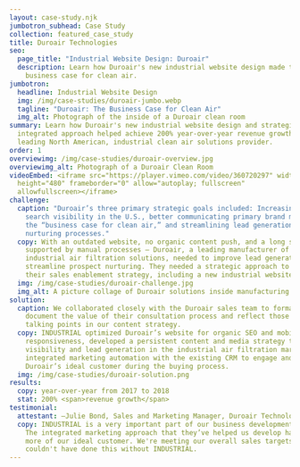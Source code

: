 ```yaml
---
layout: case-study.njk
jumbotron_subhead: Case Study
collection: featured_case_study
title: Duroair Technologies
seo:
  page_title: "Industrial Website Design: Duroair"
  description: Learn how Duroair's new industrial website design made their
    business case for clean air.
jumbotron:
  headline: Industrial Website Design
  img: /img/case-studies/duroair-jumbo.webp
  tagline: "Duroair: The Business Case for Clean Air"
  img_alt: Photograph of the inside of a Duroair clean room
summary: Learn how Duroair's new industrial website design and strategic,
  integrated approach helped achieve 200% year-over-year revenue growth for the
  leading North American, industrial clean air solutions provider.
order: 1
overviewimg: /img/case-studies/duroair-overview.jpg
overviewimg_alt: Photograph of a Duroair Clean Room
videoEmbed: <iframe src="https://player.vimeo.com/video/360720297" width="640"
  height="480" frameborder="0" allow="autoplay; fullscreen"
  allowfullscreen></iframe>
challenge:
  caption: "Duroair’s three primary strategic goals included: Increasing organic
    search visibility in the U.S., better communicating primary brand message of
    the “business case for clean air,” and streamlining lead generation and
    nurturing processes."
  copy: With an outdated website, no organic content push, and a long sales cycle
    supported by manual processes — Duroair, a leading manufacturer of
    industrial air filtration solutions, needed to improve lead generation and
    streamline prospect nurturing. They needed a strategic approach to boost
    their sales enablement strategy, including a new industrial website design.
  img: /img/case-studies/duroair-challenge.jpg
  img_alt: A picture collage of Duroair solutions inside manufacturing facilities
solution:
  caption: We collaborated closely with the Duroair sales team to formally
    document the value of their consultation process and reflect those key
    talking points in our content strategy.
  copy: INDUSTRIAL optimized Duroair’s website for organic SEO and mobile
    responsiveness, developed a persistent content and media strategy to improve
    visibility and lead generation in the industrial air filtration market, and
    integrated marketing automation with the existing CRM to engage and nurture
    Duroair’s ideal customer during the buying process.
  img: /img/case-studies/duroair-solution.png
results:
  copy: year-over-year from 2017 to 2018
  stat: 200% <span>revenue growth</span>
testimonial:
  attestant: —Julie Bond, Sales and Marketing Manager, Duroair Technologies, Inc.
  copy: INDUSTRIAL is a very important part of our business development strategy.
    The integrated marketing approach that they’ve helped us develop has reached
    more of our ideal customer. We're meeting our overall sales targets, and we
    couldn't have done this without INDUSTRIAL.
---
```

